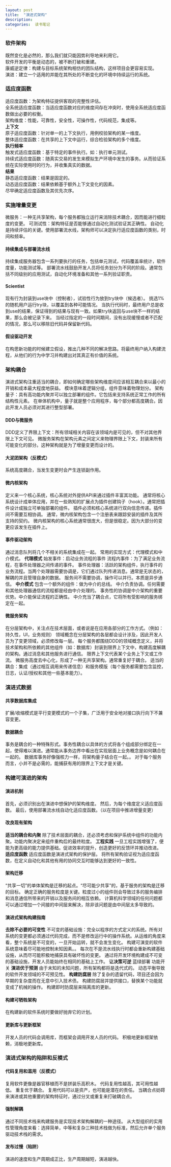```yaml
---
layout: post
title:  "演进式架构"
description: 
categories:  读书笔记 
---
```


### 软件架构
既然变化是必然的，那么我们就只能因势利导地来利用它。  
软件开发的平衡是动态的，被不断打破和重建。  
康威逆定律：构建与目标系统架构相仿的团队结构，这样项目会更容易实现。  
演进：建立一个适用的并能在其所处的不断变化的环境中持续运行的系统。  

### 适应度函数
适应度函数：为架构特征提供客观的完整性评估。  
全系统适应度函数：当适应度函数对应的维度间存在冲突时，使用全系统适应度函数做出必要的权衡。  
架构维度：性能，可靠性，安全性，可操作性，代码规范，集成等。  
**上下文**  
原子适应度函数：针对单一的上下文执行，用例校验架构的某一维度。  
整体适应度函数：在共享的上下文中运行，综合检验架构的多个维度。  
**执行频率**  
触发式适应度函数：基于特定的事件执行。如：执行单元测试。  
持续式适应度函数：随真实交易的发生来模拟生产环境中发生的事务。从而验证系统在实际使用时的行为，并收集真实的数据。  
**结果**  
静态适应度函数：结果是固定的。  
动态适应度函数：结果依赖基于额外上下文变化的因素。  
尽早确定适应度函数及其优先次序。  


### 实施增量变更
微服务：一种无共享架构，每个服务都独立运行来消除技术耦合，因而能进行细粒度的变更。
可测试性：架构特征是否能够通过自动化测试验证其正确性。
自动化是持续评估的关键。使用部署流水线，架构师可以决定执行适应度函数的类别，时间和频率。
#### 持续集成与部署流水线
持续集成服务器包含一系列要执行的任务，包括单元测试，代码覆盖率统计，软件度量，功能测试等。
部署流水线鼓励开发人员将任务划分为不同的阶段。通常包括不同级别的应用测试，自动化环境准备和其他一系列验证职责。 
#### Scientist
现有行为封装到use块中（控制者），试验性行为放到try块中（候选者）。
挑选1%的随机用户运行try块，以覆盖到各种可能情况。
当执行代码时，最终用户总是收到use的结果，保证得到的结果与现有一致。如果try块返回与use块不一样的结果，那么会被记录下来。
当经过指定的一段时间期间，没有出现缓慢或者不匹配的情况，那么可以移除旧代码并保留新代码。
#### 假设驱动开发
在构思新功能的时候建立假设，推出几种不同的解决思路。将最终用户纳入构建流程，从他们的行为中学习并构建出对其真正有价值的系统。

### 架构耦合
演进式架构注重适当的耦合，即如何确定哪些架构维度间应该相互耦合来以最小的开销和成本最大程度地获益。
模块意味着逻辑分组，组件意味着物理划分。
架构量子：具有高功能内聚并可以独立部署的组件。它包括来支持系统正常工作的所有结构性元素。
在单体机构中，量子就是整个应用程序，每个部分都高度耦合。因此开发人员必须对其进行整型部署。
#### DDD与微服务
DDD定义了界限上下文：所有领域相关内容在该领域内是可见的，但不对其他界限上下文可见。
微服务架构在架构元素之间定义来物理界限上下文，封装来所有可能变化的部分。这种架构就是为了增量变更而设计的。
#### 大泥团架构（反模式）
系统高度耦合，当发生变更时会产生连锁副作用。
#### 微内核架构
定义来一个核心系统，核心系统对外提供API来通过插件丰富其功能。
通常将核心系统设计成单体应用，并在一些熟知的扩展点为插件创建钩子（hook）。通常把插件设计成独立可单独部署的组件。
插件必须和核心系统进行双向信息传递。插件间不需要互相协调。
通常，微内核架构包含一个注册表来跟踪安装的插件及其所支持的契约。
微内核架构的核心系统通常很庞大，但是很稳定。因为大部分的变更应该发生在插件上。
#### 事件驱动架构
通过消息队列将几个不相关的系统集成在一起。
常用的实现方式：代理模式和中介模式。
**代理模式**
始发事件：启动业务流程的事件
流程内事件：为了满足业务流程，在事件处理器之间传递的事件。
事件处理器：活跃的架构组件，执行事件的业务流程。当两个处理器需要协调是，它们通过队列传递消息。通常是无状态的，解耦的并且管理自身的数据。
服务间不需要协调，操作可以并行。本质是异步通信。
**中介模式**
包含一个额外的组件：做为中介的总线。
中介负责协调。任何需要和其他处理器通信的流程都是经由中介处理的。
事务性的协调是中介架构的重要优势。中介能保证流程的正确性。
中介充当了耦合点，它将所有受影响的服务绑定在一起。    
#### 微服务架构
在分层架构中，关注点在技术层面，或者说是在应用各部分的工作方式。（例如：持久性，UI，业务规则）
领域概念在分层架构的各层都会设计涉及，因此开发人员为了变更领域，必须修改每一层。
每个服务都围绕DDD的领域概念定义，并将技术架构和所依赖的其他组件（如：数据库）封装到限界上下文中，构建高度解耦的架构。通过消息和其他服务进行通信。
限界上下文代表某个业务上下文或工作流。
微服务高度去中心化，形成了一种无共享架构。通常重复好于耦合。
适当的耦合：集成（通过相互调用来传递信息）和服务模版（每个服务都需要包含监控，日志，认证/授权和其他一些基本能力）。

### 演进式数据
#### 共享数据库集成
扩展/收缩模式是平行变更模式的一个子集，广泛用于安全地对接口执行向下不兼容变更。
#### 数据耦合
事务是耦合的一种特殊形式。事务性耦合以具体的方式将各个组成部分绑定在一起，使得难以演进。通常能从事务边界中看出在实现层面上业务概念是如何耦合在一起的。
数据库事务好像强核力一样，将架构量子结合在一起。。
对于每个服务而言，小并不是必需的，能捕获有用的限界上下文才是关键。

### 构建可演进的架构
#### 演进机制
首先，必须识别出在演进中想保护的架构维度。
然后，为每个维度定义适应度函数。
最后，使用部署流水线自动化适应度函数。（以在项目中推进增量变更）
#### 改良现有架构
**适当的耦合和内聚**
除了技术层面的耦合，还必须考虑和保护系统中组件的功能内聚。功能内聚决定来组件重构后的最终粒度。
**工程实践**
一旦工程实践增强了，便能为更高级的能力提供基础。促进效率的提升，创造更好的反馈环并推动改进。
**适应度函数**
适应度函数是演进式架构的保护层。
将所有架构验证视为适应度函数，在定义自动化和其他有用的协同交互时能够达到更好的一致性。
#### 架构迁移 
“共享一切”的单体架构是迁移的起点。“尽可能少共享”的，基于服务的架构是迁移的目标。
确定正确的服务粒度是关键。粒度过小的组件则会导致过多的服务编排和消息通信所带来的开销以及服务间的相互依赖。
计算机科学领域的任何问题都可以通过增加一个间接的中间层来解决，除非该问题是由中间层太多导致的。
#### 演进式架构构建指南
**去除不必要的可变性**
不可变的基础设施：完全以程序的方式定义的系统。所有对系统的变更都必须通过代码完成，而不是修改运行中的操作系统。从运维的角度来看，整个系统是不可变的，一旦开始运转，就不会发生变化。
构建可演变的软件系统意味着尽可能地控制未知因素。。
每次在不是流水线执行时都会重新构建基础设施，从而尽可能积极地捕获具有破坏性的变更。
通过将开发环境构建成不可变的基础设施，开发人员能始终在相同的基础上工作。
**让决策可逆**
蓝绿部署
功能开关
**演进优于预测**
由于未知的未知问题，所有架构都将是迭代式的。
动态平衡导致的软件开发领域的不可预见性。
**构建防腐层**
除了复杂的遗留代码，项目还会因为早期的复杂度而在无意中引入技术债。
构建防腐层并提供接口，替换某个功能就变成了机械的操作。
构建即时防腐层来隔离库的更新。
#### 构建可牺牲架构
在构建新的软件系统时要做好抛弃它的计划。
#### 更新库与更新框架
开发人员的代码会调用库，而框架会调用开发人员的代码。
积极地更新框架依赖，消极地更新库。

### 演进式架构的陷阱和反模式
#### 代码复用和滥用（反模式）
复用软件更像是器官移植而不是拼装乐高积木。
代码复用性越高，其可用性越低。
重复优于耦合。
复用代码可以是资产，也可能是潜在的责任。
当耦合点妨碍来演进或其他重要的架构特征时，通过分叉或重复来打破耦合点。
#### 强制解耦
通过不同技术栈来构建服务是实现技术架构解耦的一种途径。
从大型组织的实用性管理角度来看：选择简单，中等和复杂三种技术栈做为标准，然后允许单个服务驱动技术栈的需求。
#### 发布过慢（陷阱）
演进的速度和生产周期成正比，生产周期越短，演进越快。
